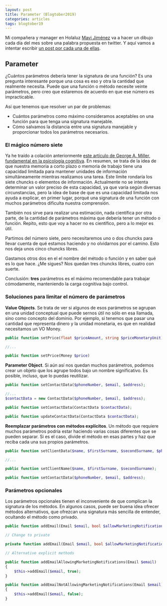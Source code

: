 ```yaml
---
layout: post
title: Parameter (Blogtober2019)
categories: articles
tags: blogtober19
---
```


Mi compañera y manager en Holaluz [Mavi Jiménez](https://twitter.com/Linkita) va a hacer un dibujo cada día del mes sobre una palabra propuesta en twitter. Y aquí vamos a intentar escribir [un post por cada una de ellas](https://franiglesias.github.io/blogtober19-status/).


## Parameter

¿Cuántos parámetros debería tener la signatura de una función? Es una pregunta interesante porque una cosa es eso y otra la cantidad que realmente necesita. Puede que una función o método necesite veinte parámetros, pero creo que estaremos de acuerdo en que ese número es impracticable.

Así que tenemos que resolver un par de problemas:

* Cuántos parámetros como máximo consideramos aceptables on una función para que tenga una signatura manejable.
* Cómo salvamos la distancia entre una signatura manejable y proporcionar todos los parámetros necesarios.

### El mágico número siete

Ya he traído a colación anteriormente [este artículo de George A. Miller, fundamental en la psicología cognitiva](http://www2.psych.utoronto.ca/users/peterson/psy430s2001/Miller%20GA%20Magical%20Seven%20Psych%20Review%201955.pdf). En resumen, se trata de la idea de que nuestra memoria a corto plazo o memoria de trabajo tiene una capacidad limitada para mantener unidades de información simultáneamente mientras realizamos una tarea. Este límite rondaría los siete chuncks o elementos de información. Actualmente no se intenta determinar un valor preciso de esta capacidad, ya que varía según diversas circunstancias, pero la idea de base de que es una capacidad limitada nos ayuda a explicar, en primer lugar, porqué una signatura de una función con muchos parámetros dificulta nuestra comprensión.

También nos sirve para realizar una estimación, nada científica por otra parte, de la cantidad de parámetros máxima que debería tener un método o función. Repito, esto que voy a hacer no es científico, pero a lo mejor es útil.

Partimos del número siete, pero necesitaremos uno o dos chuncks para llevar cuenta de qué estamos haciendo y no olvidarnos por el camino. Esto nos deja unos cinco chuncks libres.

Gastamos otros dos en el el nombre del método o función y en saber qué es lo que hace. ¿Me sigues? Nos quedan tres chuncks libres, cuatro con suerte.

Conclusión: **tres** parámetros es el máximo recomendable para trabajar cómodamente, manteniendo la carga cognitiva bajo control.

### Soluciones para limitar el número de parámetros

**Value Objects**. Se trata de ver si algunos de esos parámetros se agrupan en una unidad conceptual que puede sernos útil no sólo en esa llamada, sino como concepto del dominio. Por ejemplo, si tenemos que pasar una cantidad que representa dinero y la unidad monetaria, es que en realidad necesitamos un VO Money.

```php
public function setPrice(float $priceAmount, string $priceMonetaryUnit);

//...

public function setPrice(Money $price)
```

**Parameter Object**. Si aún así nos quedan muchos parámetros, podemos crear un objeto que los agrupe todos bajo un nombre significativo. Es posible, incluso, que lo puedas reutilizar.

```php
public function setContactData($phoneNumber, $email, $address);

//...
$contactData = new ContactData($phoneNumber, $email, $address);

public function setContactData(ContactData $contactData);

public function updateContactData(ContactData $contactData);
```

**Reemplazar parámetros con métodos explícitos**. Un método que requiere muchos parámetros podría estar haciendo varias cosas diferentes que se pueden separar. Si es el caso, divide el método en esas partes y haz que reciba cada una sus propios parámetros.

```php
public function setClientData($name, $firstSurname, $secondSurname, $phoneNumber, $email, $address);

//...

public function setClientName($name, $firstSurname, $secondSurname);

public function setContactData($phoneNumber, $email, $address);
```

### Parámetros opcionales

Los parámetros opcionales tienen el inconveniente de que complican la signatura de los métodos. En algunos casos, puede ser buena idea ofrecer métodos alternativos, que ofrezcan una signatura más sencilla de entender, ocultando el método como privado.

```php
public function addEmail(Email $email, bool $allowMarketingNotifications = true);

// Change to private

private function addEmail(Email $email, bool $allowMarketingNotifications = true);

// Alternative explicit methods

public function addEmailAllowingMarketingNotifications(Email $email)
{
    $this->addEmail($email, true);
}

public function addEmailNotAllowingMarketingNotifications(Email $email);
{
    $this->addEmail($email, false);
}
```
